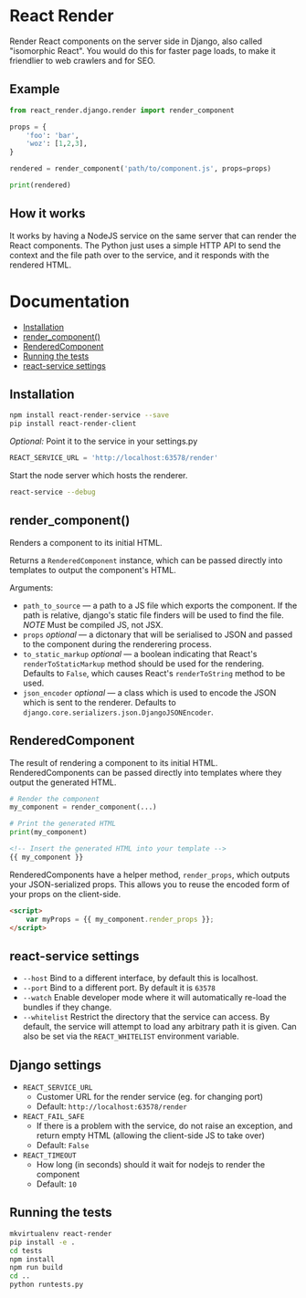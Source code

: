 React Render
============

Render React components on the server side in Django, also called "isomorphic React".
You would do this for faster page loads, to make it friendlier to web crawlers and for SEO.

Example
-------

```python
from react_render.django.render import render_component

props = {
    'foo': 'bar',
    'woz': [1,2,3],
}

rendered = render_component('path/to/component.js', props=props)

print(rendered)
```

How it works
------------

It works by having a NodeJS service on the same server that can render the React components.
The Python just uses a simple HTTP API to send the context and the file path over to the service, and it responds with
 the rendered HTML.

Documentation
=============

- [Installation](#installation)
- [render_component()](#render_component)
- [RenderedComponent](#renderedcomponent)
- [Running the tests](#running-the-tests)
- [react-service settings](#react-service-settings)

Installation
------------

```bash
npm install react-render-service --save
pip install react-render-client
```

_Optional:_ Point it to the service in your settings.py

```python
REACT_SERVICE_URL = 'http://localhost:63578/render'
```

Start the node server which hosts the renderer.

```bash
react-service --debug
```

render_component()
------------------

Renders a component to its initial HTML.

Returns a `RenderedComponent` instance, which can be passed directly into templates 
to output the component's HTML.

Arguments:

- `path_to_source` — a path to a JS file which exports the component. If the 
  path is relative, django's static file finders will be used to find the file.
  *NOTE* Must be compiled JS, not JSX.
- `props` *optional* — a dictonary that will be serialised to JSON and passed to 
  the component during the renderering process.
- `to_static_markup` *optional* — a boolean indicating that React's `renderToStaticMarkup`
  method should be used for the rendering. Defaults to `False`, which causes React's 
  `renderToString` method to be used.
- `json_encoder` *optional* — a class which is used to encode the JSON which is sent to the 
  renderer. Defaults to `django.core.serializers.json.DjangoJSONEncoder`.


RenderedComponent
-----------------

The result of rendering a component to its initial HTML. RenderedComponents can be passed
directly into templates where they output the generated HTML.

```python
# Render the component
my_component = render_component(...)

# Print the generated HTML
print(my_component)
```
```html
<!-- Insert the generated HTML into your template -->
{{ my_component }}
```

RenderedComponents have a helper method, `render_props`, which outputs your JSON-serialized 
props. This allows you to reuse the encoded form of your props on the client-side.

```html
<script>
    var myProps = {{ my_component.render_props }};
</script>
```

react-service settings
----------------

- `--host` Bind to a different interface, by default this is localhost.
- `--port` Bind to a different port. By default it is `63578`
- `--watch` Enable developer mode where it will automatically re-load the bundles if they change.
- `--whitelist` Restrict the directory that the service can access.
  By default, the service will attempt to load any arbitrary path it is given.
  Can also be set via the `REACT_WHITELIST` environment variable.

Django settings
----------------

- `REACT_SERVICE_URL`
   - Customer URL for the render service (eg. for changing port)
   - Default: `http://localhost:63578/render`
- `REACT_FAIL_SAFE`
   - If there is a problem with the service, do not raise an exception, and return empty HTML
     (allowing the client-side JS to take over)
   - Default: `False`
- `REACT_TIMEOUT`
   - How long (in seconds) should it wait for nodejs to render the component
   - Default: `10`


Running the tests
-----------------

```bash
mkvirtualenv react-render
pip install -e .
cd tests
npm install
npm run build
cd ..
python runtests.py
```

